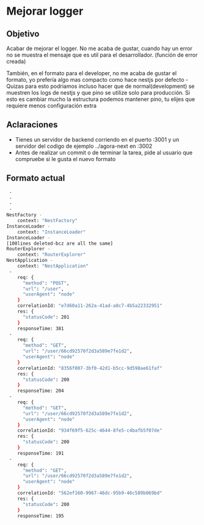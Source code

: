 # Mejorar logger
## Objetivo
Acabar de mejorar el logger. 
No me acaba de gustar, cuando hay un error no se muestra el mensaje que es util para el desarrollador. (función de error creada)

También, en el formato para el developer, no me acaba de gustar el formato, yo prefería algo mas compacto como hace nestjs por defecto
    - Quizas para esto podriamos incluso hacer que de normal(development) se muestren los logs de nestjs y que pino se utilize solo para producción. Si esto es cambiar mucho la estructura podemos mantener pino, tu elijes que requiere menos configuración extra
## Aclaraciones
- Tienes un servidor de backend corriendo en el puerto :3001 y un servidor del codigo de ejemplo ../agora-next en :3002
- Antes de realizar un commit o de terminar la tarea, pide al usuario que compruebe si le gusta el nuevo formato

## Formato actual
```bash
 -
 -
 -
 -
NestFactory -
    context: "NestFactory"
InstanceLoader -
    context: "InstanceLoader"
InstanceLoader -
[100lines deleted-bcz are all the same]
RouterExplorer -
    context: "RouterExplorer"
NestApplication -
    context: "NestApplication"
 -
    req: {
      "method": "POST",
      "url": "/user",
      "userAgent": "node"
    }
    correlationId: "e7d60a11-262a-41ad-a8c7-4b5a22332951"
    res: {
      "statusCode": 201
    }
    responseTime: 381
 -
    req: {
      "method": "GET",
      "url": "/user/66cd92570f2d3a589e7fe1d2",
      "userAgent": "node"
    }
    correlationId: "8356f007-3bf0-42d1-b5cc-9d598ae61faf"
    res: {
      "statusCode": 200
    }
    responseTime: 204
 -
    req: {
      "method": "GET",
      "url": "/user/66cd92570f2d3a589e7fe1d2",
      "userAgent": "node"
    }
    correlationId: "934f69f5-625c-4644-8fe5-c4bafb5f07de"
    res: {
      "statusCode": 200
    }
    responseTime: 191
 -
    req: {
      "method": "GET",
      "url": "/user/66cd92570f2d3a589e7fe1d2",
      "userAgent": "node"
    }
    correlationId: "562ef160-9967-46dc-95b9-46c589b069bd"
    res: {
      "statusCode": 200
    }
    responseTime: 195

```